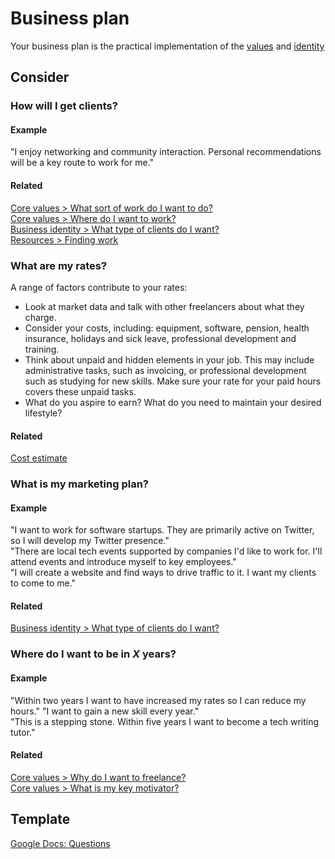 # Business plan

Your business plan is the practical implementation of the [values](core-values.md) and [identity](business-identity.md)

## Consider

### How will I get clients?

#### Example

"I enjoy networking and community interaction. Personal recommendations will be a key route to work for me."

#### Related

[Core values > What sort of work do I want to do?](../core-values#what-sort-of-work-do-i-want-to-do)  
[Core values > Where do I want to work?](../core-values.md#where-do-i-want-to-work)  
[Business identity > What type of clients do I want?](../business-identity#what-type-of-clients-do-i-want)  
[Resources > Finding work](find-work.md)

### What are my rates?

A range of factors contribute to your rates:

* Look at market data and talk with other freelancers about what they charge.
* Consider your costs, including: equipment, software, pension, health insurance, holidays and sick leave, professional development and training.
* Think about unpaid and hidden elements in your job. This may include administrative tasks, such as invoicing, or professional development such as studying for new skills. Make sure your rate for your paid hours covers these unpaid tasks.
* What do you aspire to earn? What do you need to maintain your desired lifestyle?

#### Related

[Cost estimate](cost-estimate.md)

### What is my marketing plan?

#### Example
"I want to work for software startups. They are primarily active on Twitter, so I will develop my Twitter presence."  
"There are local tech events supported by companies I'd like to work for. I'll attend events and introduce myself to key employees."  
"I will create a website and find ways to drive traffic to it. I want my clients to come to me."

#### Related

[Business identity > What type of clients do I want?](../business-identity#what-type-of-clients-do-i-want) 

### Where do I want to be in *X* years?

#### Example
"Within two years I want to have increased my rates so I can reduce my hours."  "I want to gain a new skill every year."  
"This is a stepping stone. Within five years I want to become a tech writing tutor."

#### Related

[Core values > Why do I want to freelance?](../core-values#why-do-i-want-to-freelance)  
[Core values > What is my key motivator?](../core-values#what-is-my-key-motivator)


## Template

[Google Docs: Questions](https://docs.google.com/document/d/1TPs76cwNzpa7gGzKmQe1qw20eo9G55ATAPovttQWsvc/edit?usp=sharing)